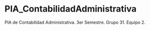 # PIA_ContabilidadAdministrativa
PIA de Contabilidad Administrativa. 3er Semestre. Grupo 31. Equipo 2.
